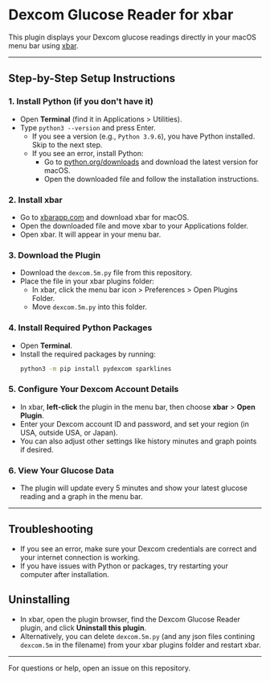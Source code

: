 # Dexcom Glucose Reader for xbar

This plugin displays your Dexcom glucose readings directly in your macOS menu bar using [xbar](https://xbarapp.com/).

---

## Step-by-Step Setup Instructions

### 1. Install Python (if you don't have it)
- Open **Terminal** (find it in Applications > Utilities).
- Type `python3 --version` and press Enter.
  - If you see a version (e.g., `Python 3.9.6`), you have Python installed. Skip to the next step.
  - If you see an error, install Python:
    - Go to [python.org/downloads](https://www.python.org/downloads/) and download the latest version for macOS.
    - Open the downloaded file and follow the installation instructions.

### 2. Install xbar
- Go to [xbarapp.com](https://xbarapp.com/) and download xbar for macOS.
- Open the downloaded file and move xbar to your Applications folder.
- Open xbar. It will appear in your menu bar.

### 3. Download the Plugin
- Download the `dexcom.5m.py` file from this repository.
- Place the file in your xbar plugins folder:
  - In xbar, click the menu bar icon > Preferences > Open Plugins Folder.
  - Move `dexcom.5m.py` into this folder.

### 4. Install Required Python Packages
- Open **Terminal**.
- Install the required packages by running:
  ```sh
  python3 -m pip install pydexcom sparklines
  ```

### 5. Configure Your Dexcom Account Details
- In xbar, **left-click** the plugin in the menu bar, then choose **xbar** > **Open Plugin**.
- Enter your Dexcom account ID and password, and set your region (in USA, outside USA, or Japan).
- You can also adjust other settings like history minutes and graph points if desired.

### 6. View Your Glucose Data
- The plugin will update every 5 minutes and show your latest glucose reading and a graph in the menu bar.

---

## Troubleshooting
- If you see an error, make sure your Dexcom credentials are correct and your internet connection is working.
- If you have issues with Python or packages, try restarting your computer after installation.

## Uninstalling
- In xbar, open the plugin browser, find the Dexcom Glucose Reader plugin, and click **Uninstall this plugin**.
- Alternatively, you can delete `dexcom.5m.py` (and any json files contining `dexcom.5m` in the filename) from your xbar plugins folder and restart xbar.

---

For questions or help, open an issue on this repository.
